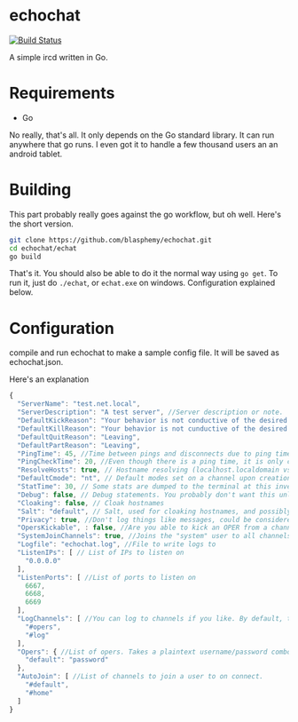 echochat
========

[![Build Status](https://travis-ci.org/blasphemy/echochat.svg?branch=master)](https://travis-ci.org/blasphemy/echochat)

A simple ircd written in Go.

Requirements
============

* Go

No really, that's all. It only depends on the Go standard library. It can run anywhere that go runs. I even got it to handle a few thousand users an an android tablet.

Building
========

This part probably really goes against the go workflow, but oh well. Here's the short version.
```bash
git clone https://github.com/blasphemy/echochat.git
cd echochat/echat
go build
```

That's it. You should also be able to do it the normal way using ```go get```. To run it, just do ```./echat```, or ```echat.exe``` on windows. Configuration explained below.

Configuration
=============
compile and run echochat to make a sample config file. It will be saved as echochat.json.

Here's an explanation

```javascript
{
  "ServerName": "test.net.local",
  "ServerDescription": "A test server", //Server description or note.
  "DefaultKickReason": "Your behavior is not conductive of the desired environment.",
  "DefaultKillReason": "Your behavior is not cunductive of the desired environment.",
  "DefaultQuitReason": "Leaving",
  "DefaultPartReason": "Leaving",
  "PingTime": 45, //Time between pings and disconnects due to ping timeouts.
  "PingCheckTime": 20, //Even though there is a ping time, it is only checked at this invertal
  "ResolveHosts": true, // Hostname resolving (localhost.localdomain vs 127.0.0.1)
  "DefaultCmode": "nt", // Default modes set on a channel upon creation
  "StatTime": 30, // Some stats are dumped to the terminal at this invertal
  "Debug": false, // Debug statements. You probably don't want this unless you're hacking on it
  "Cloaking": false, // Cloak hostnames
  "Salt": "default", // Salt, used for cloaking hostnames, and possibly any other cryptographic operations in the ircd.
  "Privacy": true, //Don't log things like messages, could be considered a violation of privacy.
  "OpersKickable", : false, //Are you able to kick an OPER from a channel?
  "SystemJoinChannels": true, //Joins the "system" user to all channels.
  "Logfile": "echochat.log", //File to write logs to
  "ListenIPs": [ // List of IPs to listen on
    "0.0.0.0"
  ],
  "ListenPorts": [ //List of ports to listen on
    6667,
    6668,
    6669
  ],
  "LogChannels": [ //You can log to channels if you like. By default, these channels will have mode +A, so only opers can join
    "#opers",
    "#log"
  ],
  "Opers": { //List of opers. Takes a plaintext username/password combo.
    "default": "password"
  },
  "AutoJoin": [ //List of channels to join a user to on connect. 
    "#default",
    "#home"
  ]
}
```
